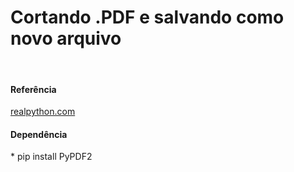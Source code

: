 <h1>Cortando .PDF e salvando como novo arquivo</h1>
<br>

<h4>Referência</h4>
<a href='https://realpython.com/creating-modifying-pdf/#cropping-pages'>realpython.com</a>

<h4>Dependência</h4>
* pip install PyPDF2
